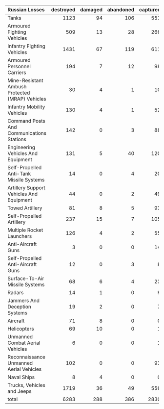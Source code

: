 | Russian Losses                                   |   destroyed |   damaged |   abandoned |   captured |   total |
|:-------------------------------------------------|------------:|----------:|------------:|-----------:|--------:|
| Tanks                                            |        1123 |        94 |         106 |        551 |    1874 |
| Armoured Fighting Vehicles                       |         509 |        13 |          28 |        266 |     816 |
| Infantry Fighting Vehicles                       |        1431 |        67 |         119 |        611 |    2228 |
| Armoured Personnel Carriers                      |         194 |         7 |          12 |         98 |     311 |
| Mine-Resistant Ambush Protected  (MRAP) Vehicles |          30 |         4 |           1 |         10 |      45 |
| Infantry Mobility Vehicles                       |         130 |         4 |           1 |         52 |     187 |
| Command Posts And Communications Stations        |         142 |         0 |           3 |         88 |     233 |
| Engineering Vehicles And Equipment               |         131 |         5 |          40 |        120 |     296 |
| Self-Propelled Anti-Tank Missile Systems         |          14 |         0 |           4 |         20 |      38 |
| Artillery Support Vehicles And Equipment         |          44 |         0 |           2 |         49 |      95 |
| Towed Artillery                                  |          81 |         8 |           5 |         93 |     187 |
| Self-Propelled Artillery                         |         237 |        15 |           7 |        105 |     364 |
| Multiple Rocket Launchers                        |         126 |         4 |           2 |         55 |     187 |
| Anti-Aircraft Guns                               |           3 |         0 |           0 |         14 |      17 |
| Self-Propelled Anti-Aircraft Guns                |          12 |         0 |           3 |          8 |      23 |
| Surface-To-Air Missile Systems                   |          68 |         6 |           4 |         23 |     101 |
| Radars                                           |          14 |         1 |           0 |          9 |      24 |
| Jammers And Deception Systems                    |          19 |         2 |           0 |          7 |      28 |
| Aircraft                                         |          71 |         8 |           0 |          0 |      79 |
| Helicopters                                      |          69 |        10 |           0 |          1 |      80 |
| Unmanned Combat Aerial Vehicles                  |           6 |         0 |           0 |          1 |       7 |
| Reconnaissance Unmanned Aerial Vehicles          |         102 |         0 |           0 |         93 |     195 |
| Naval Ships                                      |           8 |         4 |           0 |          0 |      12 |
| Trucks, Vehicles and Jeeps                       |        1719 |        36 |          49 |        556 |    2360 |
| total                                            |        6283 |       288 |         386 |       2830 |    9787 |